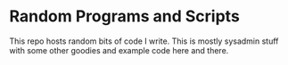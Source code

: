 Random Programs and Scripts
======

This repo hosts random bits of code I write.  This is mostly sysadmin stuff with some other goodies and example code here and there.

